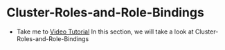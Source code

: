 # Cluster-Roles-and-Role-Bindings
  - Take me to [Video Tutorial](https://kodekloud.com/courses/1378608/lectures/31704351)
In this section, we will take a look at Cluster-Roles-and-Role-Bindings
